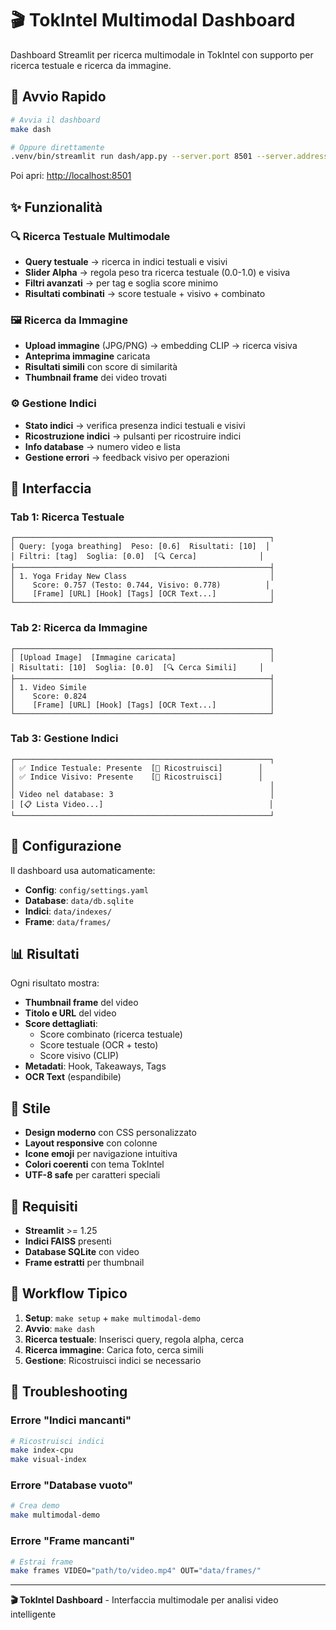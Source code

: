 # 🎬 TokIntel Multimodal Dashboard

Dashboard Streamlit per ricerca multimodale in TokIntel con supporto per ricerca testuale e ricerca da immagine.

## 🚀 Avvio Rapido

```bash
# Avvia il dashboard
make dash

# Oppure direttamente
.venv/bin/streamlit run dash/app.py --server.port 8501 --server.address 0.0.0.0
```

Poi apri: [http://localhost:8501](http://localhost:8501)

## ✨ Funzionalità

### 🔍 Ricerca Testuale Multimodale
- **Query testuale** → ricerca in indici testuali e visivi
- **Slider Alpha** → regola peso tra ricerca testuale (0.0-1.0) e visiva
- **Filtri avanzati** → per tag e soglia score minimo
- **Risultati combinati** → score testuale + visivo + combinato

### 🖼️ Ricerca da Immagine
- **Upload immagine** (JPG/PNG) → embedding CLIP → ricerca visiva
- **Anteprima immagine** caricata
- **Risultati simili** con score di similarità
- **Thumbnail frame** dei video trovati

### ⚙️ Gestione Indici
- **Stato indici** → verifica presenza indici testuali e visivi
- **Ricostruzione indici** → pulsanti per ricostruire indici
- **Info database** → numero video e lista
- **Gestione errori** → feedback visivo per operazioni

## 🎯 Interfaccia

### Tab 1: Ricerca Testuale
```
┌─────────────────────────────────────────────────────────┐
│ Query: [yoga breathing]  Peso: [0.6]  Risultati: [10]  │
│ Filtri: [tag]  Soglia: [0.0]  [🔍 Cerca]              │
├─────────────────────────────────────────────────────────┤
│ 1. Yoga Friday New Class                                │
│    Score: 0.757 (Testo: 0.744, Visivo: 0.778)          │
│    [Frame] [URL] [Hook] [Tags] [OCR Text...]            │
└─────────────────────────────────────────────────────────┘
```

### Tab 2: Ricerca da Immagine
```
┌─────────────────────────────────────────────────────────┐
│ [Upload Image]  [Immagine caricata]                     │
│ Risultati: [10]  Soglia: [0.0]  [🔍 Cerca Simili]     │
├─────────────────────────────────────────────────────────┤
│ 1. Video Simile                                         │
│    Score: 0.824                                         │
│    [Frame] [URL] [Hook] [Tags] [OCR Text...]            │
└─────────────────────────────────────────────────────────┘
```

### Tab 3: Gestione Indici
```
┌─────────────────────────────────────────────────────────┐
│ ✅ Indice Testuale: Presente  [🔄 Ricostruisci]        │
│ ✅ Indice Visivo: Presente    [🔄 Ricostruisci]        │
│                                                         │
│ Video nel database: 3                                   │
│ [📋 Lista Video...]                                     │
└─────────────────────────────────────────────────────────┘
```

## 🔧 Configurazione

Il dashboard usa automaticamente:
- **Config**: `config/settings.yaml`
- **Database**: `data/db.sqlite`
- **Indici**: `data/indexes/`
- **Frame**: `data/frames/`

## 📊 Risultati

Ogni risultato mostra:
- **Thumbnail frame** del video
- **Titolo e URL** del video
- **Score dettagliati**:
  - Score combinato (ricerca testuale)
  - Score testuale (OCR + testo)
  - Score visivo (CLIP)
- **Metadati**: Hook, Takeaways, Tags
- **OCR Text** (espandibile)

## 🎨 Stile

- **Design moderno** con CSS personalizzato
- **Layout responsive** con colonne
- **Icone emoji** per navigazione intuitiva
- **Colori coerenti** con tema TokIntel
- **UTF-8 safe** per caratteri speciali

## 🚨 Requisiti

- **Streamlit** >= 1.25
- **Indici FAISS** presenti
- **Database SQLite** con video
- **Frame estratti** per thumbnail

## 🔄 Workflow Tipico

1. **Setup**: `make setup` + `make multimodal-demo`
2. **Avvio**: `make dash`
3. **Ricerca testuale**: Inserisci query, regola alpha, cerca
4. **Ricerca immagine**: Carica foto, cerca simili
5. **Gestione**: Ricostruisci indici se necessario

## 🐛 Troubleshooting

### Errore "Indici mancanti"
```bash
# Ricostruisci indici
make index-cpu
make visual-index
```

### Errore "Database vuoto"
```bash
# Crea demo
make multimodal-demo
```

### Errore "Frame mancanti"
```bash
# Estrai frame
make frames VIDEO="path/to/video.mp4" OUT="data/frames/"
```

---

**🎬 TokIntel Dashboard** - Interfaccia multimodale per analisi video intelligente

